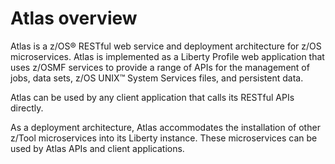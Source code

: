 # Atlas overview

Atlas is a z/OS® RESTful web service and deployment architecture for z/OS microservices. Atlas is implemented as a Liberty Profile web application that uses z/OSMF services to provide a range of APIs for the management of jobs, data sets, z/OS UNIX™ System Services files, and persistent data.

Atlas can be used by any client application that calls its RESTful APIs directly.

As a deployment architecture, Atlas accommodates the installation of other z/Tool microservices into its Liberty instance. These microservices can be used by Atlas APIs and client applications.
